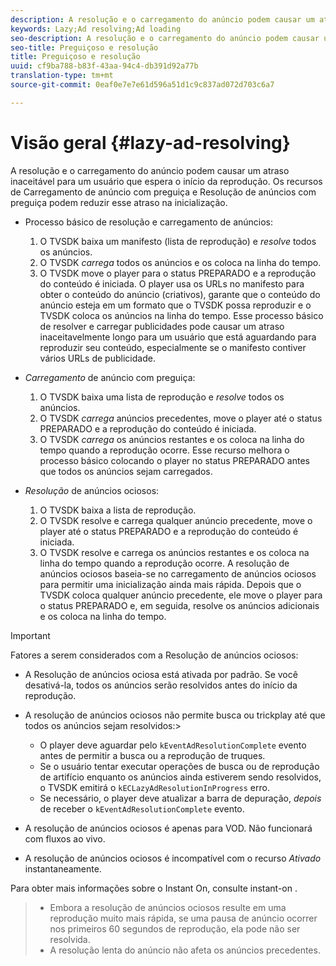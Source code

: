 ```yaml
---
description: A resolução e o carregamento do anúncio podem causar um atraso inaceitável para um usuário que espera o início da reprodução. Os recursos de Carregamento de anúncio com preguiça e Resolução de anúncios com preguiça podem reduzir esse atraso na inicialização.
keywords: Lazy;Ad resolving;Ad loading
seo-description: A resolução e o carregamento do anúncio podem causar um atraso inaceitável para um usuário que espera o início da reprodução. Os recursos de Carregamento de anúncio com preguiça e Resolução de anúncios com preguiça podem reduzir esse atraso na inicialização.
seo-title: Preguiçoso e resolução
title: Preguiçoso e resolução
uuid: cf9ba788-b83f-43aa-94c4-db391d92a77b
translation-type: tm+mt
source-git-commit: 0eaf0e7e7e61d596a51d1c9c837ad072d703c6a7

---
```



# Visão geral {#lazy-ad-resolving}

A resolução e o carregamento do anúncio podem causar um atraso inaceitável para um usuário que espera o início da reprodução. Os recursos de Carregamento de anúncio com preguiça e Resolução de anúncios com preguiça podem reduzir esse atraso na inicialização.

* Processo básico de resolução e carregamento de anúncios:

   1. O TVSDK baixa um manifesto (lista de reprodução) e *resolve* todos os anúncios.
   1. O TVSDK *carrega* todos os anúncios e os coloca na linha do tempo.
   1. O TVSDK move o player para o status PREPARADO e a reprodução do conteúdo é iniciada.
   O player usa os URLs no manifesto para obter o conteúdo do anúncio (criativos), garante que o conteúdo do anúncio esteja em um formato que o TVSDK possa reproduzir e o TVSDK coloca os anúncios na linha do tempo. Esse processo básico de resolver e carregar publicidades pode causar um atraso inaceitavelmente longo para um usuário que está aguardando para reproduzir seu conteúdo, especialmente se o manifesto contiver vários URLs de publicidade.

* *Carregamento* de anúncio com preguiça:

   1. O TVSDK baixa uma lista de reprodução e *resolve* todos os anúncios.
   1. O TVSDK *carrega* anúncios precedentes, move o player até o status PREPARADO e a reprodução do conteúdo é iniciada.
   1. O TVSDK *carrega* os anúncios restantes e os coloca na linha do tempo quando a reprodução ocorre.
   Esse recurso melhora o processo básico colocando o player no status PREPARADO antes que todos os anúncios sejam carregados.

* *Resolução* de anúncios ociosos:

   1. O TVSDK baixa a lista de reprodução.
   1. O TVSDK resolve e carrega qualquer anúncio precedente, move o player até o status PREPARADO e a reprodução do conteúdo é iniciada.
   1. O TVSDK resolve e carrega os anúncios restantes e os coloca na linha do tempo quando a reprodução ocorre.
   A resolução de anúncios ociosos baseia-se no carregamento de anúncios ociosos para permitir uma inicialização ainda mais rápida. Depois que o TVSDK coloca qualquer anúncio precedente, ele move o player para o status PREPARADO e, em seguida, resolve os anúncios adicionais e os coloca na linha do tempo.

>[!IMPORTANT]
>
>Fatores a serem considerados com a Resolução de anúncios ociosos:
>
>* A Resolução de anúncios ociosa está ativada por padrão. Se você desativá-la, todos os anúncios serão resolvidos antes do início da reprodução.
>* A resolução de anúncios ociosos não permite busca ou trickplay até que todos os anúncios sejam resolvidos:>
   >    * O player deve aguardar pelo `kEventAdResolutionComplete` evento antes de permitir a busca ou a reprodução de truques.
   >    * Se o usuário tentar executar operações de busca ou de reprodução de artifício enquanto os anúncios ainda estiverem sendo resolvidos, o TVSDK emitirá o `kECLazyAdResolutionInProgress` erro.
   >    * Se necessário, o player deve atualizar a barra de depuração, *depois* de receber o `kEventAdResolutionComplete` evento.
>
>* A resolução de anúncios ociosos é apenas para VOD. Não funcionará com fluxos ao vivo.
>* A resolução de anúncios ociosos é incompatível com o recurso *Ativado* instantaneamente.
>
>  

Para obter mais informações sobre o Instant On, consulte instant-on .
>
>* Embora a resolução de anúncios ociosos resulte em uma reprodução muito mais rápida, se uma pausa de anúncio ocorrer nos primeiros 60 segundos de reprodução, ela pode não ser resolvida.
>* A resolução lenta do anúncio não afeta os anúncios precedentes.